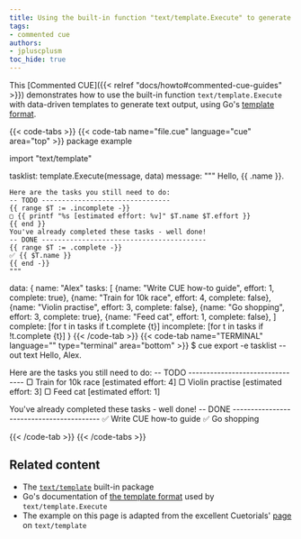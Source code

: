 ```yaml
---
title: Using the built-in function "text/template.Execute" to generate text from data
tags:
- commented cue
authors:
- jpluscplusm
toc_hide: true
---
```


This [Commented CUE]({{< relref "docs/howto#commented-cue-guides" >}})
demonstrates how to use the built-in function `text/template.Execute` with
data-driven templates to generate text output, using Go's
[template format](https://pkg.go.dev/text/template).

{{< code-tabs >}}
{{< code-tab name="file.cue" language="cue"  area="top" >}}
package example

import "text/template"

tasklist: template.Execute(message, data)
message: """
	Hello, {{ .name }}.
	
	Here are the tasks you still need to do:
	-- TODO --------------------------------
	{{ range $T := .incomplete -}}
	▢ {{ printf "%s [estimated effort: %v]" $T.name $T.effort }}
	{{ end }}
	You've already completed these tasks - well done!
	-- DONE -----------------------------------------
	{{ range $T := .complete -}}
	✅︎ {{ $T.name }}
	{{ end -}}
	"""
data: {
	name: "Alex"
	tasks: [
		{name: "Write CUE how-to guide", effort: 1, complete: true},
		{name: "Train for 10k race", effort:     4, complete: false},
		{name: "Violin practise", effort:        3, complete: false},
		{name: "Go shopping", effort:            3, complete: true},
		{name: "Feed cat", effort:               1, complete: false},
	]
	complete: [for t in tasks if t.complete {t}]
	incomplete: [for t in tasks if !t.complete {t}]
}
{{< /code-tab >}}
{{< code-tab name="TERMINAL" language="" type="terminal" area="bottom" >}}
$ cue export -e tasklist --out text
Hello, Alex.

Here are the tasks you still need to do:
-- TODO --------------------------------
▢ Train for 10k race [estimated effort: 4]
▢ Violin practise [estimated effort: 3]
▢ Feed cat [estimated effort: 1]

You've already completed these tasks - well done!
-- DONE -----------------------------------------
✅︎ Write CUE how-to guide
✅︎ Go shopping

{{< /code-tab >}}
{{< /code-tabs >}}

## Related content

- The [`text/template`](https://pkg.go.dev/cuelang.org/go/pkg/text/template)
  built-in package
- Go's documentation of [the template format](https://pkg.go.dev/text/template)
  used by `text/template.Execute`
- The example on this page is adapted from the excellent Cuetorials'
  [page](https://cuetorials.com/first-steps/generate-all-the-things/) on
  `text/template`
